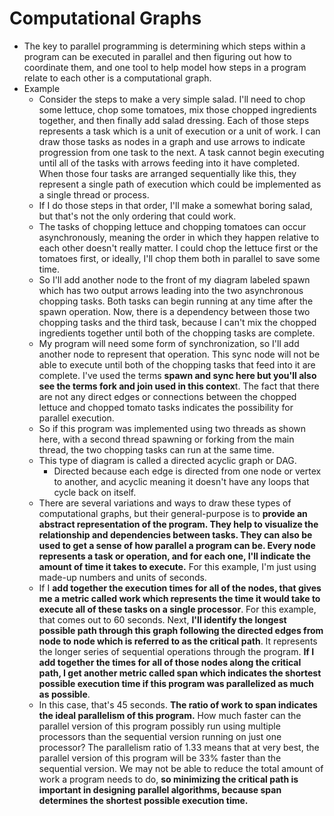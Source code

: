 # Computational Graphs

- The key to parallel programming is determining which steps within a program can be executed in parallel and then figuring out how to coordinate them, and one tool to help model how steps in a program relate to each other is a computational graph.
- Example
  - Consider the steps to make a very simple salad. I'll need to chop some lettuce, chop some tomatoes, mix those chopped ingredients together, and then finally add salad dressing. Each of those steps represents a task which is a unit of execution or a unit of work. I can draw those tasks as nodes in a graph and use arrows to indicate progression from one task to the next. A task cannot begin executing until all of the tasks with arrows feeding into it have completed. When those four tasks are arranged sequentially like this, they represent a single path of execution which could be implemented as a single thread or process.
  - If I do those steps in that order, I'll make a somewhat boring salad, but that's not the only ordering that could work.
  - The tasks of chopping lettuce and chopping tomatoes can occur asynchronously, meaning the order in which they happen relative to each other doesn't really matter. I could chop the lettuce first or the tomatoes first, or ideally, I'll chop them both in parallel to save some time.
  - So I'll add another node to the front of my diagram labeled spawn which has two output arrows leading into the two asynchronous chopping tasks. Both tasks can begin running at any time after the spawn operation. Now, there is a dependency between those two chopping tasks and the third task, because I can't mix the chopped ingredients together until both of the chopping tasks are complete.
  - My program will need some form of synchronization, so I'll add another node to represent that operation. This sync node will not be able to execute until both of the chopping tasks that feed into it are complete. I've used the terms **spawn and sync here but you'll also see the terms fork and join used in this contex**t. The fact that there are not any direct edges or connections between the chopped lettuce and chopped tomato tasks indicates the possibility for parallel execution.
  - So if this program was implemented using two threads as shown here, with a second thread spawning or forking from the main thread, the two chopping tasks can run at the same time.
  - This type of diagram is called a directed acyclic graph or DAG.
    - Directed because each edge is directed from one node or vertex to another, and acyclic meaning it doesn't have any loops that cycle back on itself.
  - There are several variations and ways to draw these types of computational graphs, but their general-purpose is to **provide an abstract representation of the program. They help to visualize the relationship and dependencies between tasks. They can also be used to get a sense of how parallel a program can be. Every node represents a task or operation, and for each one, I'll indicate the amount of time it takes to execute.** For this example, I'm just using made-up numbers and units of seconds.
  -  If I **add together the execution times for all of the nodes, that gives me a metric called work which represents the time it would take to execute all of these tasks on a single processor**. For this example, that comes out to 60 seconds. Next, **I'll identify the longest possible path through this graph following the directed edges from node to node which is referred to as the critical path**. It represents the longer series of sequential operations through the program. **If I add together the times for all of those nodes along the critical path, I get another metric called span which indicates the shortest possible execution time if this program was parallelized as much as possible**.
  - In this case, that's 45 seconds. **The ratio of work to span indicates the ideal parallelism of this program.** How much faster can the parallel version of this program possibly run using multiple processors than the sequential version running on just one processor? The parallelism ratio of 1.33 means that at very best, the parallel version of this program will be 33% faster than the sequential version. We may not be able to reduce the total amount of work a program needs to do, **so minimizing the critical path is important in designing parallel algorithms, because span determines the shortest possible execution time.**
